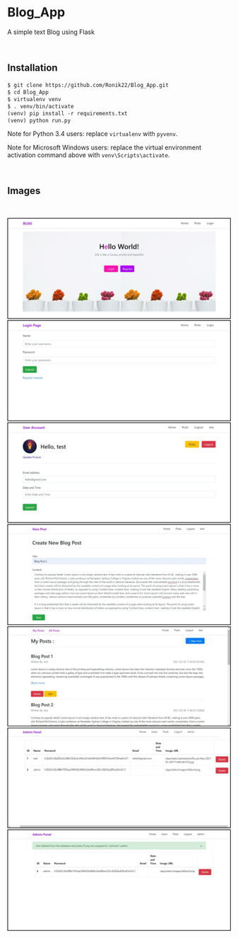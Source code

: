 # Blog_App
A simple text Blog using Flask

<br>

Installation
------------


    $ git clone https://github.com/Ronik22/Blog_App.git
    $ cd Blog_App
    $ virtualenv venv
    $ . venv/bin/activate
    (venv) pip install -r requirements.txt
    (venv) python run.py

Note for Python 3.4 users: replace `virtualenv` with `pyvenv`.

Note for Microsoft Windows users: replace the virtual environment activation command above with `venv\Scripts\activate`.

<br>

## Images
<br>
<p>
    <img style="border:1px solid black;" src="./demo/1.jpg" alt="1">
    <img style="border:1px solid black;" src="./demo/2.jpg" alt="2">
    <img style="border:1px solid black;" src="./demo/3.jpg" alt="3">
    <img style="border:1px solid black;" src="./demo/4.jpg" alt="4">
    <img style="border:1px solid black;" src="./demo/5.jpg" alt="5">
    <img style="border:1px solid black;" src="./demo/6.jpg" alt="6">
    <img style="border:1px solid black;" src="./demo/8.jpg" alt="8">
</p>
